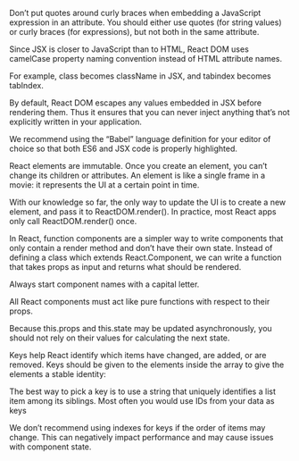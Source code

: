 Don’t put quotes around curly braces when embedding a JavaScript expression in an attribute. You should either use quotes (for string values) or curly braces (for expressions), but not both in the same attribute.

Since JSX is closer to JavaScript than to HTML, React DOM uses camelCase property naming convention instead of HTML attribute names.

For example, class becomes className in JSX, and tabindex becomes tabIndex.

By default, React DOM escapes any values embedded in JSX before rendering them. Thus it ensures that you can never inject anything that’s not explicitly written in your application.

We recommend using the “Babel” language definition for your editor of choice so that both ES6 and JSX code is properly highlighted.

React elements are immutable. Once you create an element, you can’t change its children or attributes. An element is like a single frame in a movie: it represents the UI at a certain point in time.

With our knowledge so far, the only way to update the UI is to create a new element, and pass it to ReactDOM.render(). In practice, most React apps only call ReactDOM.render() once.

In React, function components are a simpler way to write components that only contain a render method and don’t have their own state. Instead of defining a class which extends React.Component, we can write a function that takes props as input and returns what should be rendered.

Always start component names with a capital letter.

All React components must act like pure functions with respect to their props.

Because this.props and this.state may be updated asynchronously, you should not rely on their values for calculating the next state.

Keys help React identify which items have changed, are added, or are removed. Keys should be given to the elements inside the array to give the elements a stable identity:

The best way to pick a key is to use a string that uniquely identifies a list item among its siblings. Most often you would use IDs from your data as keys

We don’t recommend using indexes for keys if the order of items may change. This can negatively impact performance and may cause issues with component state.                                                                           

